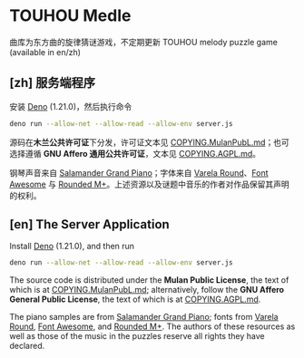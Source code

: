 # TOUHOU Medle

曲库为东方曲的旋律猜谜游戏，不定期更新
TOUHOU melody puzzle game (available in en/zh)

## [zh] 服务端程序

安装 [Deno](https://deno.land/) (1.21.0)，然后执行命令

```sh
deno run --allow-net --allow-read --allow-env server.js
```

源码在**木兰公共许可证**下分发，许可证文本见 [COPYING.MulanPubL.md](COPYING.MulanPubL.md)；也可选择遵循 **GNU Affero 通用公共许可证**，文本见 [COPYING.AGPL.md](COPYING.AGPL.md)。

钢琴声音来自 [Salamander Grand Piano](https://sfzinstruments.github.io/pianos/salamander)；字体来自 [Varela Round](https://fonts.google.com/specimen/Varela+Round)、[Font Awesome](https://fontawesome.com/) 与 [Rounded M+](http://jikasei.me/font/rounded-mplus/about.html)。上述资源以及谜题中音乐的作者对作品保留其声明的权利。

## [en] The Server Application

Install [Deno](https://deno.land/) (1.21.0), and then run

```sh
deno run --allow-net --allow-read --allow-env server.js
```

The source code is distributed under the **Mulan Public License**, the text of which is at [COPYING.MulanPubL.md](COPYING.MulanPubL.md); alternatively, follow the **GNU Affero General Public License**, the text of which is at [COPYING.AGPL.md](COPYING.AGPL.md).

The piano samples are from [Salamander Grand Piano](https://sfzinstruments.github.io/pianos/salamander); fonts from [Varela Round](https://fonts.google.com/specimen/Varela+Round), [Font Awesome](https://fontawesome.com/), and [Rounded M+](http://jikasei.me/font/rounded-mplus/about.html). The authors of these resources as well as those of the music in the puzzles reserve all rights they have declared.
